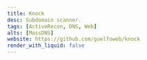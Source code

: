 ```yaml
---
title: Knock
desc: Subdomain scanner.
tags: [ActiveRecon, DNS, Web]
alts: [MassDNS]
website: https://github.com/guelfoweb/knock
render_with_liquid: false
---
```

